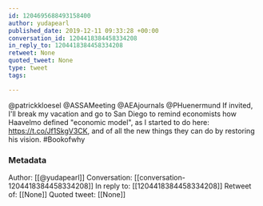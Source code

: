 ```yaml
---
id: 1204695688493158400
author: yudapearl
published_date: 2019-12-11 09:33:28 +00:00
conversation_id: 1204418384458334208
in_reply_to: 1204418384458334208
retweet: None
quoted_tweet: None
type: tweet
tags:

---
```


@patrickkloesel @ASSAMeeting @AEAjournals @PHuenermund If invited, I'll break my vacation and go to San Diego to remind economists how Haavelmo defined "economic model", as I started to do here:  https://t.co/Jf1SkgV3CK, and of all the new things they can do by restoring his vision. #Bookofwhy

### Metadata

Author: [[@yudapearl]]
Conversation: [[conversation-1204418384458334208]]
In reply to: [[1204418384458334208]]
Retweet of: [[None]]
Quoted tweet: [[None]]
